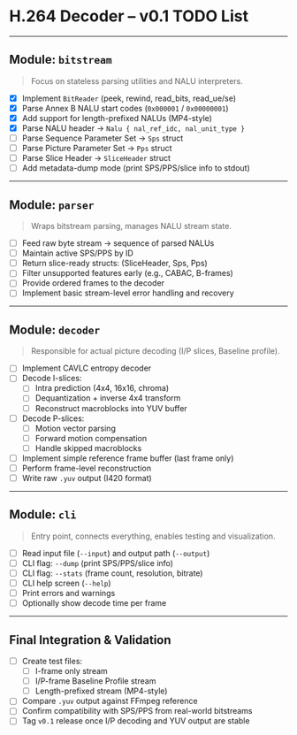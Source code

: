 # H.264 Decoder – v0.1 TODO List

---

## Module: `bitstream`

> Focus on stateless parsing utilities and NALU interpreters.

- [x] Implement `BitReader` (peek, rewind, read_bits, read_ue/se)
- [x] Parse Annex B NALU start codes (`0x000001` / `0x00000001`)
- [x] Add support for length-prefixed NALUs (MP4-style)
- [x] Parse NALU header → `Nalu { nal_ref_idc, nal_unit_type }`
- [ ] Parse Sequence Parameter Set → `Sps` struct
- [ ] Parse Picture Parameter Set → `Pps` struct
- [ ] Parse Slice Header → `SliceHeader` struct
- [ ] Add metadata-dump mode (print SPS/PPS/slice info to stdout)

---

## Module: `parser`

> Wraps bitstream parsing, manages NALU stream state.

- [ ] Feed raw byte stream → sequence of parsed NALUs
- [ ] Maintain active SPS/PPS by ID
- [ ] Return slice-ready structs: (SliceHeader, Sps, Pps)
- [ ] Filter unsupported features early (e.g., CABAC, B-frames)
- [ ] Provide ordered frames to the decoder
- [ ] Implement basic stream-level error handling and recovery

---

## Module: `decoder`

> Responsible for actual picture decoding (I/P slices, Baseline profile).

- [ ] Implement CAVLC entropy decoder
- [ ] Decode I-slices:
  - [ ] Intra prediction (4x4, 16x16, chroma)
  - [ ] Dequantization + inverse 4x4 transform
  - [ ] Reconstruct macroblocks into YUV buffer
- [ ] Decode P-slices:
  - [ ] Motion vector parsing
  - [ ] Forward motion compensation
  - [ ] Handle skipped macroblocks
- [ ] Implement simple reference frame buffer (last frame only)
- [ ] Perform frame-level reconstruction
- [ ] Write raw `.yuv` output (I420 format)

---

## Module: `cli`

> Entry point, connects everything, enables testing and visualization.

- [ ] Read input file (`--input`) and output path (`--output`)
- [ ] CLI flag: `--dump` (print SPS/PPS/slice info)
- [ ] CLI flag: `--stats` (frame count, resolution, bitrate)
- [ ] CLI help screen (`--help`)
- [ ] Print errors and warnings
- [ ] Optionally show decode time per frame

---

## Final Integration & Validation

- [ ] Create test files:
  - [ ] I-frame only stream
  - [ ] I/P-frame Baseline Profile stream
  - [ ] Length-prefixed stream (MP4-style)
- [ ] Compare `.yuv` output against FFmpeg reference
- [ ] Confirm compatibility with SPS/PPS from real-world bitstreams
- [ ] Tag `v0.1` release once I/P decoding and YUV output are stable
